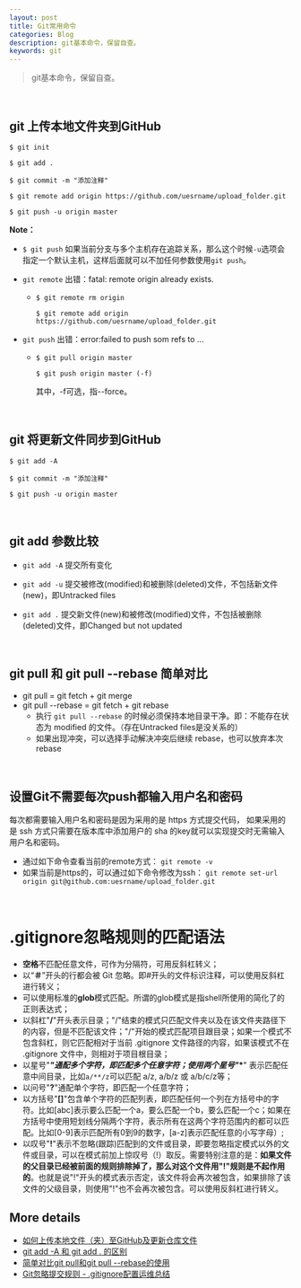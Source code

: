 ```yaml
---
layout: post
title: Git常用命令
categories: Blog
description: git基本命令，保留自查。
keywords: git
---
```


> git基本命令，保留自查。

​	



## git 上传本地文件夹到GitHub

```git
$ git init

$ git add .

$ git commit -m "添加注释"

$ git remote add origin https://github.com/uesrname/upload_folder.git

$ git push -u origin master
```

**Note：**

- `$ git push` 如果当前分支与多个主机存在追踪关系，那么这个时候`-u`选项会指定一个默认主机，这样后面就可以不加任何参数使用`git push`。

  

- `git remote` 出错：fatal: remote origin already exists.   

  - ```git
    $ git remote rm origin
    
    $ git remote add origin https://github.com/uesrname/upload_folder.git
    ```

- `git push` 出错：error:failed to push som refs to ...

  - ```git
    $ git pull origin master
    
    $ git push origin master (-f)
    ```

    其中，-f可选，指--force。



​	

## git 将更新文件同步到GitHub

```git
$ git add -A

$ git commit -m "添加注释"

$ git push -u origin master
```

​	



## git add 参数比较

- `git add -A`  提交所有变化

- `git add -u`  提交被修改(modified)和被删除(deleted)文件，不包括新文件(new)，即Untracked files

- `git add .`  提交新文件(new)和被修改(modified)文件，不包括被删除(deleted)文件，即Changed but not updated



​	

## git pull 和 git pull --rebase 简单对比

- git pull = git fetch + git merge
- git pull --rebase = git fetch + git rebase
  - 执行 `git pull --rebase` 的时候必须保持本地目录干净。即：不能存在状态为 modified 的文件。（存在Untracked files是没关系的）
  - 如果出现冲突，可以选择手动解决冲突后继续 rebase，也可以放弃本次 rebase
  



​	

## 设置Git不需要每次push都输入用户名和密码

每次都需要输入用户名和密码是因为采用的是 https 方式提交代码， 如果采用的是 ssh 方式只需要在版本库中添加用户的 sha 的key就可以实现提交时无需输入用户名和密码。

- 通过如下命令查看当前的remote方式： 
  `git remote -v`
- 如果当前是https的，可以通过如下命令修改为ssh： 
  `git remote set-url origin git@github.com:uesrname/upload_folder.git`

​	

# .gitignore忽略规则的匹配语法

- **空格**不匹配任意文件，可作为分隔符，可用反斜杠转义；
- 以“**＃**”开头的行都会被 Git 忽略。即#开头的文件标识注释，可以使用反斜杠进行转义；
- 可以使用标准的**glob**模式匹配。所谓的glob模式是指shell所使用的简化了的正则表达式；
- 以斜杠"**/**"开头表示目录；"/"结束的模式只匹配文件夹以及在该文件夹路径下的内容，但是不匹配该文件；"/"开始的模式匹配项目跟目录；如果一个模式不包含斜杠，则它匹配相对于当前 .gitignore 文件路径的内容，如果该模式不在 .gitignore 文件中，则相对于项目根目录；
- 以星号"*****"通配多个字符，即匹配多个任意字符；使用两个星号"***\***" 表示匹配任意中间目录，比如`a/**/z`可以匹配 a/z, a/b/z 或 a/b/c/z等；
- 以问号"**?**"通配单个字符，即匹配一个任意字符；
- 以方括号"**[]**"包含单个字符的匹配列表，即匹配任何一个列在方括号中的字符。比如[abc]表示要么匹配一个a，要么匹配一个b，要么匹配一个c；如果在方括号中使用短划线分隔两个字符，表示所有在这两个字符范围内的都可以匹配。比如[0-9]表示匹配所有0到9的数字，[a-z]表示匹配任意的小写字母）;
- 以叹号"**!**"表示不忽略(跟踪)匹配到的文件或目录，即要忽略指定模式以外的文件或目录，可以在模式前加上惊叹号（!）取反。需要特别注意的是：**如果文件的父目录已经被前面的规则排除掉了，那么对这个文件用"!"规则是不起作用的**。也就是说"!"开头的模式表示否定，该文件将会再次被包含，如果排除了该文件的父级目录，则使用"!"也不会再次被包含。可以使用反斜杠进行转义。



## More details

- [如何上传本地文件（夹）至GitHub及更新仓库文件](https://www.jianshu.com/p/b0dbc71497ff)
- [git add -A 和 git add . 的区别](https://www.cnblogs.com/skura23/p/5859243.html)
- [简单对比git pull和git pull --rebase的使用](https://www.cnblogs.com/kevingrace/p/5896706.html )
- [Git忽略提交规则 - .gitignore配置运维总结](https://www.cnblogs.com/kevingrace/p/5690241.html)


